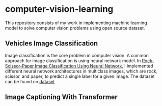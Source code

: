 # computer-vision-learning

This repository consists of my work in implementing machine learning model to solve computer vision problems using open source dataset.

## Vehicles Image Classification 

Image classification is the core problem in computer vision. A common approach for image classification is using neural network model. In [Rock-Scissor-Paper Image Classification Using Neural Network](https://), I implemented different neural network architectures in multiclass images, which are rock, scissor, and paper, to predict a single label for a given image. The dataset can be found on [dataset](https://www.kaggle.com/datasets/lyensoetanto/vehicle-images-dataset)

## Image Captioning With Transformer

